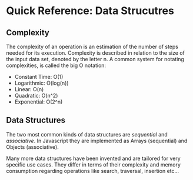 # Quick Reference: Data Strucutres

## Complexity

The complexity of an operation is an estimation of the number of steps needed for its execution.
Complexity is described in relation to the size of the input data set, denoted by the letter n.
A common system for notating complexities, is called the big O notation:

- Constant Time: O(1)
- Logarithmic: O(log(n))
- Linear: O(n)
- Quadratic: O(n^2)
- Exponential: O(2^n)

## Data Structures

The two most common kinds of data structures are _sequential_ and _associative_.
In Javascript they are implemented as Arrays (sequential) and Objects (associative).

Many more data structures have been invented and are tailored for very specific use cases.
They differ in terms of their complexity and memory consumption regarding operations like search, traversal, insertion etc...